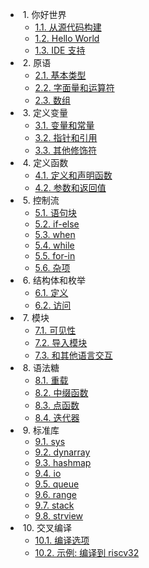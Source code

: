 * &nbsp;1. 你好世界
  * [1.1. 从源代码构建](hello/build-from-src.md)
  * [1.2. Hello World](hello/hello-world.md)
  * [1.3. IDE 支持](hello/ide-support.md)
* &nbsp;2. 原语
  * [2.1. 基本类型](primitives/types.md) <!-- 以及类型转换, 类型别名, sizeof -->
  * [2.2. 字面量和运算符](primitives/literals-ops.md)
  * [2.3. 数组](primitives/arrays.md) <!-- 其实是数组初始化器 -->
* &nbsp;3. 定义变量
  * [3.1. 变量和常量](def-vars/vars-consts.md)
  * [3.2. 指针和引用](def-vars/ptrs-refs.md)
  * [3.3. 其他修饰符](def-vars/others.md) <!-- 函数指针, 数组, volatile -->
* &nbsp;4. 定义函数
  * [4.1. 定义和声明函数](def-funcs/def-decl.md)
  * [4.2. 参数和返回值](def-funcs/args-rets.md)
* &nbsp;5. 控制流
  * [5.1. 语句块](control-flows/blocks.md)
  * [5.2. if-else](control-flows/if-else.md)
  * [5.3. when](control-flows/when.md)
  * [5.4. while](control-flows/while.md)
  * [5.5. for-in](control-flows/for-in.md)
  * [5.6. 杂项](control-flows/miscs.md) <!-- break, continue, return, asm... -->
* &nbsp;6. 结构体和枚举
  * [6.1. 定义](structs-enums/define.md) <!-- 包括初始化器 -->
  * [6.2. 访问](structs-enums/access.md)
* &nbsp;7. 模块
  * [7.1. 可见性](modules/visibility.md)
  * [7.2. 导入模块](modules/import-mod.md)
  * [7.3. 和其他语言交互](modules/ffi.md)
* &nbsp;8. 语法糖
  * [8.1. 重载](sugars/overloading.md) <!-- 函数, 运算符 -->
  * [8.2. 中缀函数](sugars/infix-funcs.md) <!-- 定义新的运算符 -->
  * [8.3. 点函数](sugars/dot-funcs.md) <!-- OOP 风格 -->
  * [8.4. 迭代器](sugars/iterators.md) <!-- scope guard -->
* &nbsp;9. 标准库
  * [9.1. sys](std/sys.md)
  * [9.2. dynarray](std/dynarray.md)
  * [9.3. hashmap](std/hashmap.md)
  * [9.4. io](std/io.md)
  * [9.5. queue](std/queue.md)
  * [9.6. range](std/range.md)
  * [9.7. stack](std/stack.md)
  * [9.8. strview](std/strview.md)
* &nbsp;10. 交叉编译
  * [10.1. 编译选项](cross-comp/options.md)
  * [10.2. 示例: 编译到 riscv32](cross-comp/riscv32.md)
